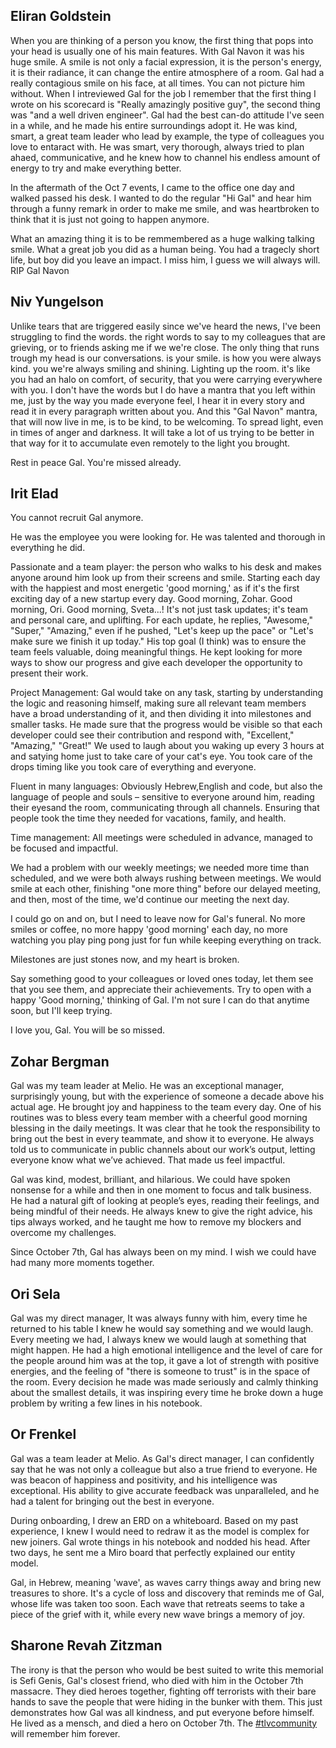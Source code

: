 ## Eliran Goldstein
When you are thinking of a person you know, the first thing that pops into your head is usually one of his main features. 
With Gal Navon it was his huge smile. 
A smile is not only a facial expression, it is the person's energy, it is their radiance, it can change the entire atmosphere of a room.
Gal had a really contagious smile on his face, at all times. You can not picture him without.
When I intreviewed Gal for the job I remember that the first thing I wrote on his scorecard is "Really amazingly positive guy", the second thing was "and a well driven engineer".
Gal had the best can-do attitude I've seen in a while, and he made his entire surroundings adopt it. He was kind, smart, a great team leader who lead by example, the type of colleagues you love to entaract with.
He was smart, very thorough, always tried to plan ahaed, communicative, and he knew how to channel his endless amount of energy to try and make everything better.

In the aftermath of the Oct 7 events, I came to the office one day and walked passed his desk. I wanted to do the regular "Hi Gal" and hear him through a funny remark in order to make me smile, and was heartbroken to think that it is just not going to happen anymore. 

What an amazing thing it is to be remmembered as a huge walking talking smile. What a great job you did as a human being.
You had a tragecly short life, but boy did you leave an impact.
I miss him, I guess we will always will.
RIP Gal Navon

## Niv Yungelson
Unlike tears that are triggered easily since we've heard the news, I've been struggling to find the words.
the right words to say to my colleagues that are grieving, or to friends asking me if we we're close.
The only thing that runs trough my head is our conversations. is your smile. is how you were always kind. you we're always smiling and shining. Lighting up the room. it's like you had an halo on comfort, of security, that you were carrying everywhere with you.
I don't have the words but I do have a mantra that you left within me, just by the way you made everyone feel, I hear it in every story and read it in every paragraph written about you.
And this "Gal Navon" mantra, that will now live in me, is to be kind, to be welcoming. To spread light, even in times of anger and darkness.
It will take a lot of us trying to be better in that way for it to accumulate even remotely to the light you brought. 

Rest in peace Gal. 
You're missed already.

## Irit Elad
You cannot recruit Gal anymore.

He was the employee you were looking for.
He was talented and thorough in everything he did.

Passionate and a team player: the person who walks to his desk and makes anyone around him look up from their screens and smile. Starting each day with the happiest and most energetic 'good morning,' as if it's the first exciting day of a new startup every day.
Good morning, Zohar. Good morning, Ori. Good morning, Sveta...! It's not just task updates; it's team and personal care, and uplifting. For each update, he replies, "Awesome," "Super," "Amazing," even if he pushed, "Let's keep up the pace" or "Let's make sure we finish it up today."
His top goal (I think) was to ensure the team feels valuable, doing meaningful things. He kept looking for more ways to show our progress and give each developer the opportunity to present their work.

Project Management: Gal would take on any task, starting by understanding the logic and reasoning himself, making sure all relevant team members have a broad understanding of it, and then dividing it into milestones and smaller tasks. He made sure that the progress would be visible so that each developer could see their contribution and respond with, "Excellent," "Amazing," "Great!"
We used to laugh about you waking up every 3 hours at and satying home just to take care of your cat's eye. You took care of the drops timing like you took care of everything and everyone.

Fluent in many languages: Obviously Hebrew,English and code, but also the language of people and souls – sensitive to everyone around him, reading their eyesand the room, communicating through all channels. Ensuring that people took the time they needed for vacations, family, and health.

Time management: All meetings were scheduled in advance, managed to be focused and impactful. 

We had a problem with our weekly meetings; we needed more time than scheduled, and we were both always rushing between meetings. We would smile at each other, finishing "one more thing" before our delayed meeting, and then, most of the time, we'd continue our meeting the next day.

I could go on and on, but I need to leave now for Gal's funeral.
No more smiles or coffee, no more happy 'good morning' each day, no more watching you play ping pong just for fun while keeping everything on track.

Milestones are just stones now, and my heart is broken.

Say something good to your colleagues or loved ones today, let them see that you see them, and appreciate their achievements. Try to open with a happy 'Good morning,' thinking of Gal. I'm not sure I can do that anytime soon, but I'll keep trying.

I love you, Gal. You will be so missed.

## Zohar Bergman
Gal was my team leader at Melio. He was an exceptional manager, surprisingly young, but with the experience of someone a decade above his actual age.
He brought joy and happiness to the team every day. One of his routines was to bless every team member with a cheerful good morning blessing in the daily meetings.
It was clear that he took the responsibility to bring out the best in every teammate, and show it to everyone.
He always told us to communicate in public channels about our work’s output, letting everyone know what we’ve achieved. That made us feel impactful.

Gal was kind, modest, brilliant, and hilarious.
We could have spoken nonsense for a while and then in one moment to focus and talk business.
He had a natural gift of looking at people’s eyes, reading their feelings, and being mindful of their needs.
He always knew to give the right advice, his tips always worked, and he taught me how to remove my blockers and overcome my challenges.

Since October 7th, Gal has always been on my mind. I wish we could have had many more moments together.

## Ori Sela
Gal was my direct manager,
It was always funny with him, every time he returned to his table I knew he would say something and we would laugh. Every meeting we had, I always knew we would laugh at something that might happen.
He had a high emotional intelligence and the level of care for the people around him was at the top, it gave a lot of strength with positive energies, and the feeling of "there is someone to trust" is in the space of the room.
Every decision he made was made seriously and calmly thinking about the smallest details, it was inspiring every time he broke down a huge problem by writing a few lines in his notebook.

## Or Frenkel
Gal was a team leader at Melio. As Gal's direct manager, I can confidently say that he was not only a colleague but also a true friend to everyone. He was beacon of happiness and positivity, and his intelligence was exceptional. 
His ability to give accurate feedback was unparalleled, and he had a talent for bringing out the best in everyone.

During onboarding, I drew an ERD on a whiteboard. Based on my past experience, I knew I would need to redraw it as the model is complex for new joiners.
Gal wrote things in his notebook and nodded his head.
After two days, he sent me a Miro board that perfectly explained our entity model.

Gal, in Hebrew, meaning 'wave', as waves carry things away and bring new treasures to shore. It's a cycle of loss and discovery that reminds me of Gal, whose life was taken too soon. Each wave that retreats seems to take a piece of the grief with it, while every new wave brings a memory of joy.

## Sharone Revah Zitzman
The irony is that the person who would be best suited to write this memorial is Sefi Genis, Gal's closest friend, who died with him in the October 7th massacre.
They died heroes together, fighting off terrorists with their bare hands to save the people that were hiding in the bunker with them. This just demonstrates how Gal was all kindness, and put everyone before himself. 
He lived as a mensch, and died a hero on October 7th. The [#tlvcommunity](https://tlvcommunity.dev) will remember him forever.

